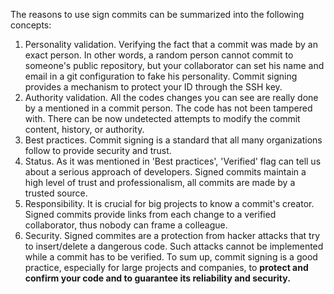 The reasons to use sign commits can be summarized into the following concepts:
1. Personality validation. Verifying the fact that a commit was made by an exact person. In other words, a random person cannot commit to someone's public repository, but your collaborator can set his name and email in a git configuration to fake his personality. Commit signing provides a mechanism to protect your ID through the SSH key.
2. Authority validation. All the codes changes you can see are really done by a mentioned in a commit person. The code has not been tampered with. There can be now undetected attempts to modify the commit content, history, or authority. 
3. Best practices. Commit signing is a standard that all many organizations follow to provide security and trust.
4. Status. As it was mentioned in 'Best practices', 'Verified' flag can tell us about a serious approach of developers. Signed commits maintain a high level of trust and professionalism, all commits are made by a trusted source.
5. Responsibility. It is crucial for big projects to know a commit's creator. Signed commits provide links from each change to a verified collaborator, thus nobody can frame a colleague.
6. Security. Signed commites are a protection from hacker attacks that try to insert/delete a dangerous code. Such attacks cannot be implemented while a commit has to be verified.
To sum up, commit signing is a good practice, especially for large projects and companies, to **protect and confirm your code and to guarantee its reliability and security.**